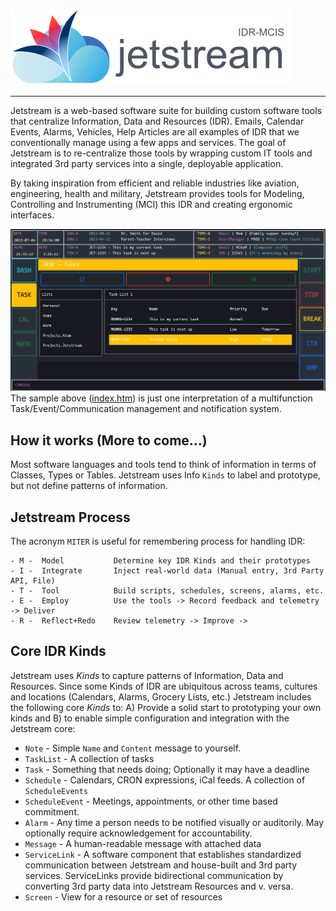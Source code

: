 ![Jetstream Logo](Jetstream-LogoV1.png)

---

Jetstream is a web-based software suite for building custom software tools that centralize Information, Data and Resources (IDR). Emails, Calendar Events, Alarms, Vehicles, Help Articles are all examples of IDR that we conventionally manage using a few apps and services. The goal of Jetstream is to re-centralize those tools by wrapping custom IT tools and integrated 3rd party services into a single, deployable application.

By taking inspiration from efficient and reliable industries like aviation, engineering, health and military, Jetstream provides tools for Modeling, Controlling and Instrumenting (MCI) this IDR and creating ergonomic interfaces.  

![Jetstream Screenshot](Jetstream-Sample.png)
The sample above ([index.htm](index.htm)) is just one interpretation of a multifunction Task/Event/Communication management and notification system.

## How it works (More to come...)
Most software languages and tools tend to think of information in terms of Classes, Types or Tables. Jetstream uses Info `Kinds` to label and prototype, but not define patterns of information.

## Jetstream Process
The acronym `MITER` is useful for remembering process for handling IDR:
``` 
- M -  Model           Determine key IDR Kinds and their prototypes
- I -  Integrate       Inject real-world data (Manual entry, 3rd Party API, File)
- T -  Tool            Build scripts, schedules, screens, alarms, etc.
- E -  Employ          Use the tools -> Record feedback and telemetry -> Deliver
- R -  Reflect+Redo    Review telemetry -> Improve ->
```

## Core IDR Kinds
Jetstream uses *Kinds* to capture patterns of Information, Data and Resources. Since some Kinds of IDR are ubiquitous across teams, cultures and locations (Calendars, Alarms, Grocery Lists, etc.) Jetstream includes the following core *Kinds* to: A) Provide a solid start to prototyping your own kinds and B) to enable simple configuration and integration with the Jetstream core:

- `Note` - Simple `Name` and `Content` message to yourself.
- `TaskList` - A collection of tasks
- `Task` - Something that needs doing; Optionally it may have a deadline
- `Schedule` - Calendars, CRON expressions, iCal feeds. A collection of `ScheduleEvents`
- `ScheduleEvent` - Meetings, appointments, or other time based commitment.
- `Alarm` - Any time a person needs to be notified visually or auditorily. May optionally require acknowledgement for accountability.
- `Message` - A human-readable message with attached data
- `ServiceLink` -  A software component that establishes standardized communication between Jetstream and house-built and 3rd party services. ServiceLinks provide bidirectional communication by converting 3rd party data into Jetstream Resources and v. versa.
- `Screen` - View for a resource or set of resources



